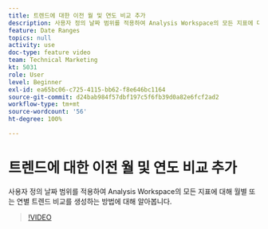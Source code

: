 ```yaml
---
title: 트렌드에 대한 이전 월 및 연도 비교 추가
description: 사용자 정의 날짜 범위를 적용하여 Analysis Workspace의 모든 지표에 대해 월별 또는 연별 트렌드 비교를 생성하는 방법에 대해 알아봅니다.
feature: Date Ranges
topics: null
activity: use
doc-type: feature video
team: Technical Marketing
kt: 5031
role: User
level: Beginner
exl-id: ea65bc06-c725-4115-bb62-f8e646bc1164
source-git-commit: d24bab984f57dbf197c5f6fb39d0a82e6fcf2ad2
workflow-type: tm+mt
source-wordcount: '56'
ht-degree: 100%

---
```


# 트렌드에 대한 이전 월 및 연도 비교 추가

사용자 정의 날짜 범위를 적용하여 Analysis Workspace의 모든 지표에 대해 월별 또는 연별 트렌드 비교를 생성하는 방법에 대해 알아봅니다.

>[!VIDEO](https://video.tv.adobe.com/v/37192/?quality=12&learn=on&captions=kor)
